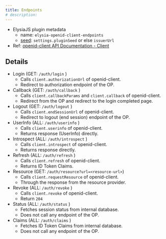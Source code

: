 ```yaml
---
title: Endpoints
# description:
---
```


- ElysiaJS plugin metadata
    - name: `elysia-openid-client-endpoints`
    - [seed](https://elysiajs.com/essential/plugin#plugin-deduplication): `settings.pluginSeed` or else `issuerUrl`
- Ref: [openid-client API Documentation - Client](https://github.com/panva/node-openid-client/blob/main/docs/README.md#client)

## Details

- Login (GET: `/auth/login` )
    - Calls `client.authorizationUrl` of openid-client.
    - Redirect to authorization endpoint of the OP.
- Callback (GET: `/auth/callback` )
    - Calls `client.callbackParams` and `client.callback` of openid-client.
    - Redirect from the OP and redirect to the login completed page.
- Logout (GET: `/auth/logout` )
    - Calls `client.endSessionUrl` of openid-client.
    - Redirect to logout (end session) endpoint of the OP.
- UserInfo (ALL: `/auth/userinfo` )
    - Calls `client.userinfo` of openid-client.
    - Returns response (UserInfo) directly.
- Introspect  (ALL: `/auth/introspect` )
    - Calls `client.introspect` of openid-client.
    - Returns response directly.
- Refresh (ALL: `/auth/refresh` )
    - Calls `client.refresh` of openid-client.
    - Returns ID Token Claims.
- Resource (GET: `/auth/resource?url=<resource-url>`)
    - Calls `client.requestResource` of openid-client.
    - Through the response from the resource provider.
- Revoke (ALL: `/auth/revoke` )
    - Calls `client.revoke` of openid-client.
    - Return `204`
- Status (ALL: `/auth/status` )
    - Fetches session status from internal database.
    - Does not call any endpoint of the OP.
- Claims (ALL: `/auth/claims` )
    - Fetches ID Token Claims from internal database.
    - Does not call any endpoint of the OP.
